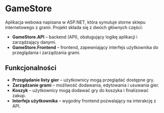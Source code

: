 # GameStore
Aplikacja webowa napisana w ASP.NET, która symuluje storne sklepu internetowego z grami. 
Projekt składa się z dwóch głównych części:
- **GameStore.API** – backend (API), obsługujący logikę aplikacji i zarządzający danymi.
- **GameStore.Frontend** – frontend, zapewniający interfejs użytkownika do przeglądania i zarządzania grami.

## Funkcjonalności
- **Przeglądanie listy gier** – użytkownicy mogą przeglądać dostępne gry.
- **Zarządzanie grami** – możliwość dodawania, edytowania i usuwania gier.
- **Koszyk** – użytkownicy mogą dodawać gry do koszyka i finalizować zakup.
- **Interfejs użytkownika** – wygodny frontend pozwalający na interakcję z API.

